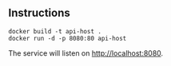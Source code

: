 
## Instructions

```
docker build -t api-host .
docker run -d -p 8080:80 api-host
```

The service will listen on [http://localhost:8080](http://localhost:8080).